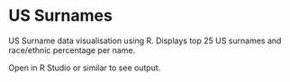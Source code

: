 # US Surnames
US Surname data visualisation using R. Displays top 25 US surnames and race/ethnic percentage per name.

Open in R Studio or similar to see output.
